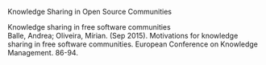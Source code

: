 Knowledge Sharing in Open Source Communities

Knowledge sharing in free software communities  
Balle, Andrea; Oliveira, Mírian. (Sep 2015). Motivations for knowledge sharing in free software communities. European Conference on Knowledge Management. 86-94.
